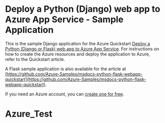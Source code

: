 # Deploy a Python (Django) web app to Azure App Service - Sample Application

This is the sample Django application for the Azure Quickstart [Deploy a Python (Django or Flask) web app to Azure App Service](https://docs.microsoft.com/en-us/azure/app-service/quickstart-python).  For instructions on how to create the Azure resources and deploy the application to Azure, refer to the Quickstart article.

A Flask sample application is also available for the article at [https://github.com/Azure-Samples/msdocs-python-flask-webapp-quickstart](https://github.com/Azure-Samples/msdocs-python-flask-webapp-quickstart).

If you need an Azure account, you can [create one for free](https://azure.microsoft.com/en-us/free/).
# Azure_Test
